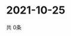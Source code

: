 # 2021-10-25
  共 0条

  <!-- BEGIN -->
  <!-- 最后更新时间Mon Oct 25 2021 08:05:36 GMT+0000 (Coordinated Universal Time) -->
  
  <!-- END -->
  
  